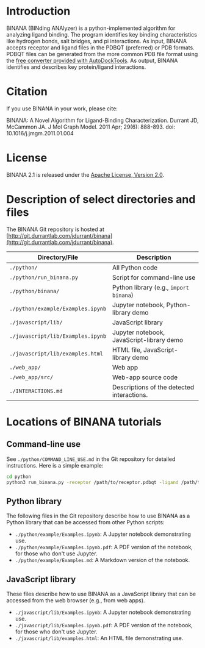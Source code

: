 # Introduction

BINANA (BINding ANAlyzer) is a python-implemented algorithm for analyzing ligand
binding. The program identifies key binding characteristics like hydrogen bonds,
salt bridges, and pi interactions. As input, BINANA accepts receptor and ligand
files in the PDBQT (preferred) or PDB formats. PDBQT files can be generated from
the more common PDB file format using the [free converter provided with
AutoDockTools](http://mgltools.scripps.edu/downloads). As output, BINANA
identifies and describes key protein/ligand interactions.

# Citation

If you use BINANA in your work, please cite:

BINANA: A Novel Algorithm for Ligand-Binding Characterization. Durrant JD,
McCammon JA. J Mol Graph Model. 2011 Apr; 29(6): 888-893. doi:
10.1016/j.jmgm.2011.01.004

# License

BINANA 2.1 is released under the [Apache License, Version
2.0](https://opensource.org/licenses/Apache-2.0). 

# Description of select directories and files

The BINANA Git repository is hosted at
[http://git.durrantlab.com/jdurrant/binana](http://git.durrantlab.com/jdurrant/binana).

| Directory/File                    | Description
|-----------------------------------|------------------------------------------
| `./python/`                       | All Python code
| `./python/run_binana.py`          | Script for command-line use
| `./python/binana/`                | Python library (e.g., `import binana`)
| `./python/example/Examples.ipynb` | Jupyter notebook, Python-library demo
| `./javascript/lib/`               | JavaScript library
| `./javascript/lib/Examples.ipynb` | Jupyter notebook, JavaScript-library demo
| `./javascript/lib/examples.html`  | HTML file, JavaScript-library demo
| `./web_app/`                      | Web app
| `./web_app/src/`                  | Web-app source code
| `./INTERACTIONS.md`               | Descriptions of the detected interactions.

# Locations of BINANA tutorials

## Command-line use

See `./python/COMMAND_LINE_USE.md` in the Git repository for detailed instructions.
Here is a simple example:

```bash
cd python
python3 run_binana.py -receptor /path/to/receptor.pdbqt -ligand /path/to/ligand.pdbqt -output_dir /path/to/output/directory/
```

## Python library

The following files in the Git repository describe how to use BINANA as a Python
library that can be accessed from other Python scripts:

- `./python/example/Examples.ipynb`: A Jupyter notebook demonstrating use.
- `./python/example/Examples.ipynb.pdf`: A PDF version of the notebook, for
  those who don't use Jupyter.
- `./python/example/Examples.md`: A Markdown version of the notebook.

## JavaScript library

These files describe how to use BINANA as a JavaScript library that can be
accessed from the web browser (e.g., from web apps).

- `./javascript/lib/Examples.ipynb`: A Jupyter notebook demonstrating use.
- `./javascript/lib/Examples.ipynb.pdf`: A PDF version of the notebook, for
  those who don't use Jupyter.
- `./javascript/lib/examples.html`: An HTML file demonstrating use.
